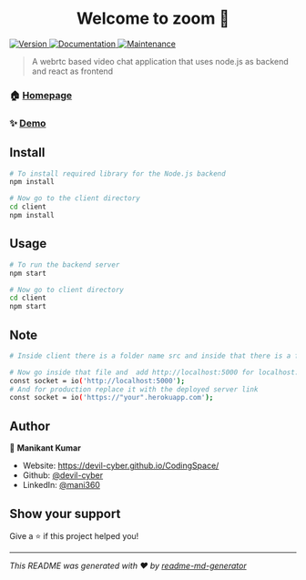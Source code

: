 <h1 align="center">Welcome to zoom 👋</h1>
<p>
  <a href="https://www.npmjs.com/package/zoom" target="_blank">
    <img alt="Version" src="https://img.shields.io/npm/v/zoom.svg">
  </a>
  <a href="https://github.com/devil-cyber/zoom#readme" target="_blank">
    <img alt="Documentation" src="https://img.shields.io/badge/documentation-yes-brightgreen.svg" />
  </a>
  <a href="https://github.com/devil-cyber/zoom/graphs/commit-activity" target="_blank">
    <img alt="Maintenance" src="https://img.shields.io/badge/Maintained%3F-yes-green.svg" />
  </a>
</p>

> A webrtc based video chat application that uses node.js as backend and react as frontend

### 🏠 [Homepage](https://github.com/devil-cyber/zoom#readme)

### ✨ [Demo](https://zoom-chat.netlify.app)

## Install

```sh
# To install required library for the Node.js backend
npm install

# Now go to the client directory
cd client
npm install 
```

## Usage

```sh
# To run the backend server
npm start

# Now go to client directory
cd client 
npm start
```

## Note

```sh
# Inside client there is a folder name src and inside that there is a file SocketContext.js

# Now go inside that file and  add http://localhost:5000 for localhost:
const socket = io('http://localhost:5000');
# And for production replace it with the deployed server link
const socket = io('https://"your".herokuapp.com');
```

## Author

👤 **Manikant Kumar**

* Website: https://devil-cyber.github.io/CodingSpace/
* Github: [@devil-cyber](https://github.com/devil-cyber)
* LinkedIn: [@mani360](https://linkedin.com/in/mani360)

## Show your support

Give a ⭐️ if this project helped you!

***
_This README was generated with ❤️ by [readme-md-generator](https://github.com/kefranabg/readme-md-generator)_